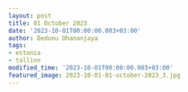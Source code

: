 ```yaml
---
layout: post
title: 01 October 2023
date: '2023-10-01T00:00:00.003+03:00'
author: Dedunu Dhananjaya
tags:
- estonia
- tallinn
modified_time: '2023-10-01T00:00:00.003+03:00'
featured_image: 2023-10-01-01-october-2023_3.jpg
---
```

